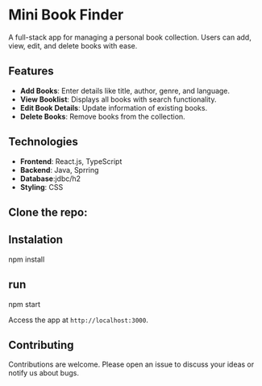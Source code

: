 # Mini Book Finder
A full-stack app for managing a personal book collection. Users can add, view, edit, and delete books with ease.

## Features

- **Add Books**: Enter details like title, author, genre, and language.
- **View Booklist**: Displays all books with search functionality.
- **Edit Book Details**: Update information of existing books.
- **Delete Books**: Remove books from the collection.

## Technologies

- **Frontend**: React.js, TypeScript
- **Backend**: Java, Sprring
- **Database**:jdbc/h2
- **Styling**: CSS

## Clone the repo:
## Instalation
   npm install
## run
   npm start

   Access the app at `http://localhost:3000`.

## Contributing

Contributions are welcome. Please open an issue to discuss your ideas or notify us about bugs.



